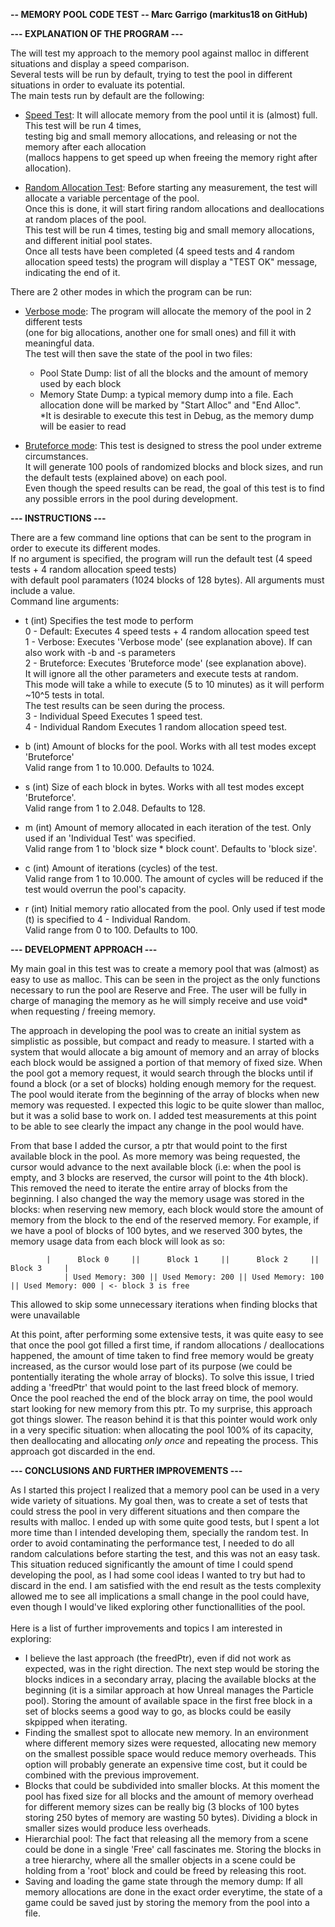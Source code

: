 **-- MEMORY POOL CODE TEST -- Marc Garrigo (markitus18 on GitHub)**


**--- EXPLANATION OF THE PROGRAM ---**

The will test my approach to the memory pool against malloc in different situations and display a speed comparison.<br/>
Several tests will be run by default, trying to test the pool in different situations in order to evaluate its potential.<br/>
The main tests run by default are the following:

   - <ins>Speed Test</ins>: It will allocate memory from the pool until it is (almost) full. This test will be run 4 times,<br/>
		  testing big and small memory allocations, and releasing or not the memory after each allocation<br/>
		  (mallocs happens to get speed up when freeing the memory right after allocation).<br/>
		  
   - <ins>Random Allocation Test</ins>: Before starting any measurement, the test will allocate a variable percentage of the pool.<br/>
		  Once this is done, it will start firing random allocations and deallocations at random places of the pool.<br/>
	          This test will be run 4 times, testing big and small memory allocations, and different initial pool states.<br/>
Once all tests have been completed (4 speed tests and 4 random allocation speed tests) the program will display a "TEST OK"
message, indicating the end of it.

There are 2 other modes in which the program can be run:

   - <ins>Verbose mode</ins>: 	The program will allocate the memory of the pool in 2 different tests<br/>
   (one for big allocations, another one for small ones) and fill it with meaningful data.<br/>
   The test will then save the state of the pool in two files:
       - Pool State Dump: list of all the blocks and the amount of memory used by each block
       - Memory State Dump: a typical memory dump into a file. Each allocation done will be marked by "Start Alloc" and "End Alloc".<br/>
		  *It is desirable to execute this test in Debug, as the memory dump will be easier to read
		  
   - <ins>Bruteforce mode</ins>: This test is designed to stress the pool under extreme circumstances.<br/>
   It will generate 100 pools of randomized blocks and block sizes, and run the default tests (explained above) on each pool.<br/>
   Even though the speed results can be read, the goal of this test is to find any possible errors in the pool during development.


**--- INSTRUCTIONS ---**

There are a few command line options that can be sent to the program in order to execute its different modes.<br/>
If no argument is specified, the program will run the default test (4 speed tests + 4 random allocation speed tests)<br/>
with default pool paramaters (1024 blocks of 128 bytes). All arguments must include a value.<br/>
Command line arguments:
   - t (int) Specifies the test mode to perform<br/>
   		0 - Default: 		Executes 4 speed tests + 4 random allocation speed test<br/>
   		1 - Verbose: 		Executes 'Verbose mode' (see explanation above). If can also work with -b and -s parameters</br>
   		2 - Bruteforce: 	Executes 'Bruteforce mode' (see explanation above).<br/>
	    	It will ignore all the other parameters and execute tests at random.<br/>
   	    	This mode will take a while to execute (5 to 10 minutes) as it will perform ~10^5 tests in total.<br/>
   	    	The test results can be seen during the process.<br/>
   		3 - Individual Speed 	Executes 1 speed test. <br/>
   		4 - Individual Random	Executes 1 random allocation speed test.<br/>

   - b (int) Amount of blocks for the pool. Works with all test modes except 'Bruteforce'<br/>
   Valid range from 1 to 10.000. Defaults to 1024.

   - s (int) Size of each block in bytes. Works with all test modes except 'Bruteforce'.<br/>
   Valid range from 1 to 2.048. Defaults to 128.

   - m (int) Amount of memory allocated in each iteration of the test. Only used if an 'Individual Test' was specified. <br/>
   Valid range from 1 to 'block size * block count'. Defaults to 'block size'.

   - c (int) Amount of iterations (cycles) of the test.<br/>
   Valid range from 1 to 10.000. The amount of cycles will be reduced if the test would overrun the pool's capacity.
			
   - r (int) Initial memory ratio allocated from the pool. Only used if test mode (t) is specified to 4 - Individual Random. <br/>
   Valid range from 0 to 100. Defaults to 100.


**--- DEVELOPMENT APPROACH ---**

My main goal in this test was to create a memory pool that was (almost) as easy to use as malloc. This can be seen in the project as the
only functions necessary to run the pool are Reserve and Free. The user will be fully in charge of managing the memory as he will
simply receive and use void* when requesting / freeing memory.

The approach in developing the pool was to create an initial system as simplistic as possible, but compact and ready to measure.
I started with a system that would allocate a big amount of memory and an array of blocks each block would be assigned a portion of
that memory of fixed size. When the pool got a memory request, it would search through the blocks until if found a block (or a set of
blocks) holding enough memory for the request. The pool would iterate from the beginning of the array of blocks when new memory
was requested. I expected this logic to be quite slower than malloc, but it was a solid base to work on. I added test measurements at
this point to be able to see clearly the impact any change in the pool would have.

From that base I added the cursor, a ptr that would point to the first available block in the pool. As more memory was being requested,
the cursor would advance to the next available block (i.e: when the pool is empty, and 3 blocks are reserved, the cursor will point to the 4th
block). This removed the need to iterate the entire array of blocks from the beginning. I also changed the way the memory usage
was stored in the blocks: when reserving new memory, each block would store the amount of memory from the block to the end of the
reserved memory. For example, if we have a pool of blocks of 100 bytes, and we reserved 300 bytes, the memory usage data from each
block will look as so:

		 	|      Block 0     ||      Block 1     ||      Block 2     ||      Block 3     |
	        	| Used Memory: 300 || Used Memory: 200 || Used Memory: 100 || Used Memory: 000 | <- block 3 is free

This allowed to skip some unnecessary iterations when finding blocks that were unavailable

At this point, after performing some extensive tests, it was quite easy to see that once the pool got filled a first time, if random
allocations / deallocations happened, the amount of time taken to find free memory would be greaty increased, as the cursor would
lose part of its purpose (we could be pontentially iterating the whole array of blocks). To solve this issue, I tried adding a 'freedPtr' that
would point to the last freed block of memory.<br/>
Once the pool reached the end of the block array on time, the pool would start looking for new memory from this ptr. To my surprise,
this approach got things slower. The reason behind it is that this pointer would work only in a very specific situation: when allocating
the pool 100% of its capacity, then deallocating and allocating *only once* and repeating the process. This approach got discarded in the end.


**--- CONCLUSIONS AND FURTHER IMPROVEMENTS ---**

As I started this project I realized that a memory pool can be used in a very wide variety of situations. My goal then, was to create a set
of tests that could stress the pool in very different situations and then compare the results with malloc. I ended up with some quite
good tests, but I spent a lot more time than I intended developing them, specially the random test. In order to avoid contaminating the
performance test, I needed to do all random calculations before starting the test, and this was not an easy task. This situation reduced
significantly the amount of time I could spend developing the pool, as I had some cool ideas I wanted to try but had to discard in the end.
I am satisfied with the end result as the tests complexity allowed me to see all implications a small change in the pool could have,
even though I would've liked exploring other functionallities of the pool.<br/><br/>
Here is a list of further improvements and topics I am interested in exploring:
   - I believe the last approach (the freedPtr), even if did not work as expected, was in the right direction. The next step would be
   storing the blocks indices in a secondary array, placing the available blocks at the beginning (it is a similar approach at how Unreal
   manages the Particle pool). Storing the amount of available space in the first free block in a set of blocks seems a good way to go,
   as blocks could be easily skpipped when iterating.
   - Finding the smallest spot to allocate new memory. In an environment where different memory sizes were requested, allocating
   new memory on the smallest possible space would reduce memory overheads. This option will probably generate an expensive
   time cost, but it could be combined with the previous improvement.
   - Blocks that could be subdivided into smaller blocks. At this moment the pool has fixed size for all blocks and the amount of
   memory overhead for different memory sizes can be really big (3 blocks of 100 bytes storing 250 bytes of memory are wasting 50
   bytes). Dividing a block in smaller sizes would produce less overheads.
   - Hierarchial pool: The fact that releasing all the memory from a scene could be done in a single 'Free' call fascinates me. Storing the
   blocks in a tree hierarchy, where all the smaller objects in a scene could be holding from a 'root' block and could be freed by
   releasing this root.
   - Saving and loading the game state through the memory dump: If all memory allocations are done in the exact order everytime,
   the state of a game could be saved just by storing the memory from the pool into a file.

